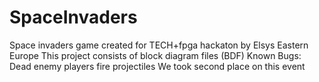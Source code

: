 # SpaceInvaders
Space invaders game created for TECH+fpga hackaton by Elsys Eastern Europe
This project consists of block diagram files (BDF)
Known Bugs: Dead enemy players fire projectiles
We took second place on this event
